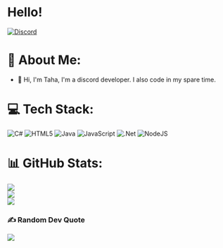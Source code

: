 # Hello!
[![Discord](https://r.resimlink.com/3HUsC.png)](https://discord.com/users/797108592905551943)

# 💫 About Me:
- 🔱 Hi, I'm Taha, I'm a discord developer. I also code in my spare time.


# 💻 Tech Stack:
![C#](https://img.shields.io/badge/c%23-%23239120.svg?style=plastic&logo=csharp&logoColor=white) ![HTML5](https://img.shields.io/badge/html5-%23E34F26.svg?style=plastic&logo=html5&logoColor=white) ![Java](https://img.shields.io/badge/java-%23ED8B00.svg?style=plastic&logo=openjdk&logoColor=white) ![JavaScript](https://img.shields.io/badge/javascript-%23323330.svg?style=plastic&logo=javascript&logoColor=%23F7DF1E) ![.Net](https://img.shields.io/badge/.NET-5C2D91?style=plastic&logo=.net&logoColor=white) ![NodeJS](https://img.shields.io/badge/node.js-6DA55F?style=plastic&logo=node.js&logoColor=white)
# 📊 GitHub Stats:
![](https://github-readme-stats.vercel.app/api?username=Taha&theme=dark&hide_border=false&include_all_commits=false&count_private=false)<br/>
![](https://github-readme-streak-stats.herokuapp.com/?user=Taha&theme=dark&hide_border=false)<br/>
![](https://github-readme-stats.vercel.app/api/top-langs/?username=Taha&theme=dark&hide_border=false&include_all_commits=false&count_private=false&layout=compact)

### ✍️ Random Dev Quote
![](https://quotes-github-readme.vercel.app/api?type=horizontal&theme=dark)

<!-- Proudly created with GPRM ( https://gprm.itsvg.in ) -->
